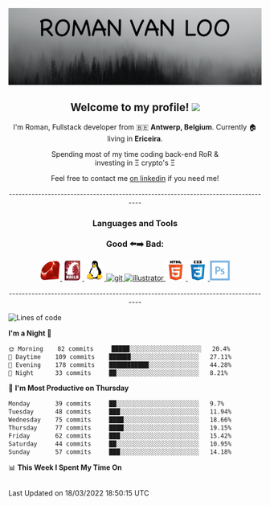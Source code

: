 ![Banner](https://github.com/RomanVanLoo/romanvanloo/blob/master/Artboard-1@4x-8.png)
<h2 align=center> Welcome to my profile! <img src="https://media.giphy.com/media/hvRJCLFzcasrR4ia7z/giphy.gif" width="25px"></h1>

<p align=center>I'm Roman, Fullstack developer from 🇧🇪 <b>Antwerp, Belgium</b>. Currently 🏠living in <b>Ericeira</b>.</p>

<p align=center>Spending most of my time coding back-end RoR &<br>investing in Ξ crypto's Ξ</p>

<p align=center>Feel free to contact me <a href="https://www.linkedin.com/in/roman-van-loo/">on linkedin</a> if you need me! </p>
<p align=center>----------------------------------------------------------------------------------</p>
<!-- Languages + Tools icons -->
<h3 align="center">Languages and Tools<br><br>Good ⬅️➡️  Bad:</h3>
<p align="center"><a href="https://www.ruby-lang.org/en/" target="_blank"> <img src="https://raw.githubusercontent.com/devicons/devicon/master/icons/ruby/ruby-original.svg" alt="ruby" width="40" height="40"/> </a><a href="https://rubyonrails.org" target="_blank"> <img src="https://raw.githubusercontent.com/devicons/devicon/master/icons/rails/rails-original-wordmark.svg" alt="rails" width="40" height="40"/> <a href="https://heroku.com" target="_blank"> </a><a href="https://www.linux.org/" target="_blank"> <img src="https://raw.githubusercontent.com/devicons/devicon/master/icons/linux/linux-original.svg" alt="linux" width="40" height="40"/> </a><a href="https://git-scm.com/" target="_blank"> <img src="https://www.vectorlogo.zone/logos/git-scm/git-scm-icon.svg" alt="git" width="40" height="40"/> </a><a href="https://www.adobe.com/in/products/illustrator.html" target="_blank"> <img src="https://www.vectorlogo.zone/logos/adobe_illustrator/adobe_illustrator-icon.svg" alt="illustrator" width="40" height="40"/> </a><a href="https://www.w3.org/html/" target="_blank"> <img src="https://raw.githubusercontent.com/devicons/devicon/master/icons/html5/html5-original-wordmark.svg" alt="html5" width="40" height="40"/> </a><a href="https://www.w3schools.com/css/" target="_blank"> <img src="https://raw.githubusercontent.com/devicons/devicon/master/icons/css3/css3-original-wordmark.svg" alt="css3" width="40" height="40"/> </a><a href="https://www.photoshop.com/en" target="_blank"> <img src="https://raw.githubusercontent.com/devicons/devicon/master/icons/photoshop/photoshop-line.svg" alt="photoshop" width="40" height="40"/> </a>  </p>
<p align=center>----------------------------------------------------------------------------------</p>
<!-- PROFILE VIEWS, no idea if this will be depressing haha -->
<!-- <p align="center"> <img src="https://komarev.com/ghpvc/?username=romanvanloo&label=Profile%20views&color=0e75b6&style=flat" alt="romanvanloo" /> My road to POPULARITY</p> -->

<!--START_SECTION:waka-->
![Lines of code](https://img.shields.io/badge/From%20Hello%20World%20I%27ve%20Written-120%20Thousand%20lines%20of%20code-blue)

**I'm a Night 🦉** 

```text
🌞 Morning    82 commits     █████░░░░░░░░░░░░░░░░░░░░   20.4% 
🌆 Daytime    109 commits    ██████░░░░░░░░░░░░░░░░░░░   27.11% 
🌃 Evening    178 commits    ███████████░░░░░░░░░░░░░░   44.28% 
🌙 Night      33 commits     ██░░░░░░░░░░░░░░░░░░░░░░░   8.21%

```
📅 **I'm Most Productive on Thursday** 

```text
Monday       39 commits     ██░░░░░░░░░░░░░░░░░░░░░░░   9.7% 
Tuesday      48 commits     ███░░░░░░░░░░░░░░░░░░░░░░   11.94% 
Wednesday    75 commits     ████░░░░░░░░░░░░░░░░░░░░░   18.66% 
Thursday     77 commits     ████░░░░░░░░░░░░░░░░░░░░░   19.15% 
Friday       62 commits     ███░░░░░░░░░░░░░░░░░░░░░░   15.42% 
Saturday     44 commits     ██░░░░░░░░░░░░░░░░░░░░░░░   10.95% 
Sunday       57 commits     ███░░░░░░░░░░░░░░░░░░░░░░   14.18%

```


📊 **This Week I Spent My Time On** 

```text
```


 Last Updated on 18/03/2022 18:50:15 UTC
<!--END_SECTION:waka-->




<!-- BUY ME A COFFEE -->
<!-- <p><a href="https://www.buymeacoffee.com/romanvl"> <img align="left" src="https://cdn.buymeacoffee.com/buttons/v2/default-yellow.png" height="50" width="210" alt="romanvl" /></a></p><br><br> -->




<!-- Crypto Enthousiast -->
<!-- Ethereum donate address -->



<!-- other logo's -->
 <!-- <a href="https://www.figma.com/" target="_blank"> <img src="https://www.vectorlogo.zone/logos/figma/figma-icon.svg" alt="figma" width="40" height="40"/> </a>  <img src="https://www.vectorlogo.zone/logos/heroku/heroku-icon.svg" alt="heroku" width="40" height="40"/> </a>   <a href="https://developer.mozilla.org/en-US/docs/Web/JavaScript" target="_blank"> <img src="https://raw.githubusercontent.com/devicons/devicon/master/icons/javascript/javascript-original.svg" alt="javascript" width="40" height="40"/> </a>   <a href="https://www.postgresql.org" target="_blank"> <img src="https://raw.githubusercontent.com/devicons/devicon/master/icons/postgresql/postgresql-original-wordmark.svg" alt="postgresql" width="40" height="40"/> </a> <a href="https://postman.com" target="_blank"> <img src="https://www.vectorlogo.zone/logos/getpostman/getpostman-icon.svg" alt="postman" width="40" height="40"/> </a> <a href="https://rubyonrails.org" target="_blank"> <img src="https://raw.githubusercontent.com/devicons/devicon/master/icons/rails/rails-original-wordmark.svg" alt="rails" width="40" height="40"/> </a> -->


<!-- Gitub Stats -->
<!-- Github Streak -->
<!-- <p align=center><img src="https://github-readme-streak-stats.herokuapp.com/?user=romanvanloo&" alt="romanvanloo" /></p> -->
